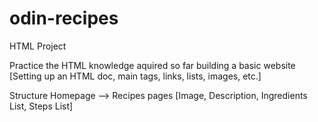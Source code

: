 # odin-recipes

HTML Project

Practice the HTML knowledge aquired so far building a basic website [Setting up an HTML doc, main tags, links, lists, images,  etc.]

Structure
Homepage --> Recipes pages [Image, Description, Ingredients List, Steps List]